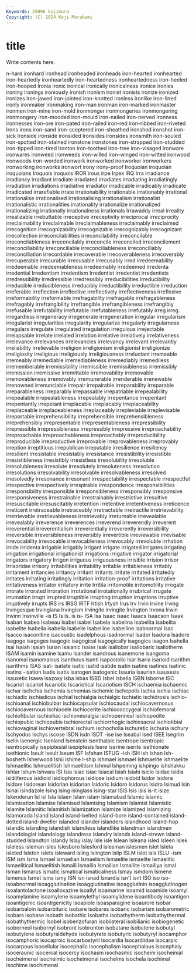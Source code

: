```yaml
---
Keywords: 29896 kojimura
Copyright: (C) 2024 Koji Murakami
---
```


# title

Write contents here.



n-hard
ironhard ironhead ironheaded ironheads iron-hearted ironhearted iron-heartedly ironheartedly iron-heartedness ironheartedness
iron-heeled iron-hooped Ironia ironic ironical ironically ironicalness ironice ironies ironing
ironings ironiously ironish ironism ironist ironists ironize ironized ironizes iron-jawed
iron-jointed iron-knotted ironless ironlike iron-lined ironly ironmaker ironmaking iron-man ironman
iron-marked ironmaster ironmen iron-mine iron-mold ironmonger ironmongeries ironmongering ironmongery iron-mooded
iron-mould iron-nailed iron-nerved ironness ironnesses iron-ore iron-pated iron-railed iron-red iron-ribbed
iron-riveted Irons irons iron-sand iron-sceptered iron-sheathed ironshod ironshot iron-sick Ironside
ironside ironsided Ironsides ironsides ironsmith iron-souled iron-spotted iron-stained ironstone ironstones
iron-strapped iron-studded iron-tipped iron-tired Ironton iron-toothed iron-tree iron-visaged ironware ironwares
ironweed ironweeds iron-willed iron-winged iron-witted ironwood ironwoods iron-worded ironwork ironworked
ironworker ironworkers ironworking ironworks ironwort irony irony-proof Iroquoian iroquoian iroquoians
Iroquois iroquois IROR irous irpe Irpex IRQ Irra irradiance irradiancy
irradiant irradiate irradiated irradiates irradiating irradiatingly irradiation irradiations irradiative irradiator
irradicable irradicably irradicate irradicated irrarefiable irrate irrationability irrationable irrationably irrational
irrationalise irrationalised irrationalising irrationalism irrationalist irrationalistic irrationalities irrationality irrationalize irrationalized
irrationalizing irrationally irrationalness irrationals Irrawaddy irreal irreality irrealizable irrebuttable irreceptive
irreceptivity irreciprocal irreciprocity irreclaimability irreclaimable irreclaimableness irreclaimably irreclaimed irrecognition irrecognizability
irrecognizable irrecognizably irrecognizant irrecollection irreconcilabilities irreconcilability irreconcilable irreconcilableness irreconcilably irreconcile
irreconciled irreconcilement irreconciliability irreconciliable irreconciliableness irreconciliably irreconciliation irrecordable irrecoverable irrecoverableness
irrecoverably irrecuperable irrecurable irrecusable irrecusably irred irredeemability irredeemable irredeemableness irredeemably
irredeemed irredenta irredential Irredentism irredentism Irredentist irredentist irredentists irredressibility irredressible
irredressibly irreducibilities irreducibility irreducible irreducibleness irreducibly irreductibility irreductible irreduction irreferable
irreflection irreflective irreflectively irreflectiveness irreflexive irreformability irreformable irrefragability irrefragable irrefragableness
irrefragably irrefrangibility irrefrangible irrefrangibleness irrefrangibly irrefusable irrefutability irrefutable irrefutableness irrefutably
irreg irreg. irregardless irregeneracy irregenerate irregeneration irregular irregularism irregularist irregularities
irregularity irregularize irregularly irregularness irregulars irregulate irregulated irregulation irregulous irrejectable
irrelapsable irrelate irrelated irrelation irrelative irrelatively irrelativeness irrelevance irrelevances irrelevancies
irrelevancy irrelevant irrelevantly irreliability irrelievable irreligion irreligionism irreligionist irreligionize irreligiosity
irreligious irreligiously irreligiousness irreluctant irremeable irremeably irremediable irremediableness irremediably irremediless
irrememberable irremissibility irremissible irremissibleness irremissibly irremission irremissive irremittable irremovability irremovable
irremovableness irremovably irremunerable irrenderable irrenewable irrenowned irrenunciable irrepair irrepairable irreparability
irreparable irreparableness irreparably irrepassable irrepatriable irrepealability irrepealable irrepealableness irrepealably irrepentance
irrepentant irrepentantly irrepetant irreplacable irreplacably irreplaceability irreplaceable irreplaceableness irreplaceably irrepleviable
irreplevisable irreportable irreprehensibility irreprehensible irreprehensibleness irreprehensibly irrepresentable irrepresentableness irrepressibility irrepressible
irrepressibleness irrepressibly irrepressive irreproachability irreproachable irreproachableness irreproachably irreproducibility irreproducible irreproductive
irreprovable irreprovableness irreprovably irreption irreptitious irrepublican irreputable irresilience irresiliency irresilient
irresistable irresistably irresistance irresistibility irresistible irresistibleness irresistibly irresistless irresolubility irresoluble
irresolubleness irresolute irresolutely irresoluteness irresolution irresolutions irresolvability irresolvable irresolvableness irresolved
irresolvedly irresonance irresonant irrespectability irrespectable irrespectful irrespective irrespectively irrespirable irrespondence
irresponsibilities irresponsibility irresponsible irresponsibleness irresponsibly irresponsive irresponsiveness irrestrainable irrestrainably irrestrictive
irresultive irresuscitable irresuscitably irretention irretentive irretentiveness irreticence irreticent irretraceable irretraceably
irretractable irretractile irretrievability irretrievable irretrievableness irretrievably irreturnable irrevealable irrevealably irreverence
irreverences irreverend irreverendly irreverent irreverential irreverentialism irreverentially irreverently irreversibility irreversible
irreversibleness irreversibly irrevertible irreviewable irrevisable irrevocability irrevocable irrevocableness irrevocably irrevoluble
irrhation irride irridenta irrigable irrigably irrigant irrigate irrigated irrigates irrigating
irrigation irrigational irrigationist irrigations irrigative irrigator irrigatorial irrigators irrigatory Irrigon
irriguous irriguousness irrisible irrision irrisor Irrisoridae irrisory irritabilities irritability irritable
irritableness irritably irritament irritancies irritancy irritant irritants irritate irritated irritatedly
irritates irritating irritatingly irritation irritation-proof irritations irritative irritativeness irritator irritatory
irrite Irritila irritomotile irritomotility irrogate irrorate irrorated irroration irrotational irrotationally
irrubrical irrugate irrumation irrupt irrupted irruptible irrupting irruption irruptions irruptive
irruptively irrupts IRS irs IRSG IRTF Irtish Irtysh Irus Irv
Irvin Irvine Irving Irvingesque Irvingiana Irvingism Irvingite irvingite Irvington Irvona
Irwin Irwinn Irwinville -is IS Is Is. is is- ISA
Isa Isaac isaac Isaacs Isaacson Isaak Isaban Isabea Isabeau Isabel
isabel Isabela isabelina Isabelita isabelita isabelite Isabella isabella Isabelle Isabelline
isabelline isabnormal Isac Isacco isaconitine isacoustic isadelphous isadnormal Isador Isadora
Isadore isagoge isagoges isagogic isagogical isagogically isagogics isagon Isahella Isai
Isaiah isaiah Isaian Isaianic Isaias Isak isallobar isallobaric isallotherm ISAM
isamin isamine Isamu Isander isandrous isanemone isangoma isanomal isanomalous isanthous
Isanti isapostolic Isar Isaria isarioid isarithm isarithms ISAS isat- isatate
isatic isatid isatide isatin isatine isatines isatinic isatins -isation Isatis
isatis isatogen isatogenic Isauria Isaurian isauxesis isauxetic Isawa isazoxy isba
isbas ISBD Isbel Isbella ISBN Isborne ISC Iscariot iscariot Iscariotic
Iscariotical Iscariotism ISCH ischaemia ischaemic ischar ischchia ischemia ischemias ischemic
Ischepolis Ischia ischia ischiac ischiadic ischiadicus ischial ischialgia ischialgic ischiatic
ischidrosis ischio- ischioanal ischiobulbar ischiocapsular ischiocaudal ischiocavernosus ischiocavernous ischiocele ischiocerite
ischiococcygeal ischiofemoral ischiofibular ischioiliac ischioneuralgia ischioperineal ischiopodite ischiopubic ischiopubis ischiorectal
ischiorrhogic ischiosacral ischiotibial ischiovaginal ischiovertebral ischium ischocholia ischuretic ischuria ischury
Ischyodus Ischys iscose ISDN isdn ISDT -ise ise Iseabal ised
ISEE Isegrim Iselin isenergic Isenland Isenstein isenthalpic isentrope isentropic isentropically
isepiptesial isepiptesis Isere iserine iserite isethionate isethionic Iseult iseult Iseum
ISF Isfahan ISFUG -ish ISH ish Ishan Ish-bosheth Isherwood Ishii
ishime I-ship Ishmael ishmael Ishmaelite ishmaelite Ishmaelitic Ishmaelitish Ishmaelitism Ishmul
Ishpeming ishpingo ishshakku Ishtar Ishum Ishvara ISI Isia Isiac isiac
Isiacal Isiah Isiahi isicle Isidae isidia isidiiferous isidioid isidiophorous isidiose
isidium isidoid Isidor Isidora Isidore Isidorean Isidorian isidorian Isidoric Isidoro
Isidorus Isidro Isimud Isin Isinai isindazole Ising ising isinglass ising-star
ISIS Isis isis is-it isize Iskenderun Isl isl Isla Islaen
Islam islam Islamabad Islamic islamic Islamisation Islamise Islamised Islamising Islamism
Islamist Islamistic Islamite Islamitic Islamitish Islamization Islamize Islamized Islamizing Islamorada
Island island island-belted island-born island-contained island-dotted island-dweller islanded islander islanders
islandhood island-hop islandic islanding islandish islandless islandlike islandman islandmen islandologist
islandology islandress islandry islands island-strewn island-studded Islandton islandy Islay islay
Isle isle Islean Isleana isled Isleen Islek isleless isleman isles
Islesboro Islesford islesman islesmen islet Isleta isleted Isleton islets isleward
isling Islington Islip ISLM islot isls ISLU -ism ISM ism
Isma Ismael ismaelian Ismaelism Ismaelite ismaelite Ismaelitic Ismaelitical Ismaelitish Ismaili
Ismailia Ismailian Ismailite Ismailiya ismal Isman Ismarus ismatic ismatical ismaticalness
Ismay ismdom Ismene Ismenus Ismet isms ismy ISN isn isnad
Isnardia isn't isnt ISO iso iso- isoabnormal isoagglutination isoagglutinative isoagglutinin
isoagglutinogen isoalantolactone isoalloxazine isoallyl isoamarine isoamid isoamide isoamyl isoamylamine isoamylene
isoamylethyl isoamylidene isoantibody isoantigen isoantigenic isoantigenicity isoapiole isoasparagine isoaurore isobar
isobarbaloin isobarbituric isobare isobares isobaric isobarism isobarometric isobars isobase isobath
isobathic isobaths isobathytherm isobathythermal isobathythermic Isobel isobenzofuran isobilateral isobilianic isobiogenetic
isoborneol isobornyl isobront isobronton isobutane isobutene isobutyl isobutylene isobutyraldehyde isobutyrate
isobutyric isobutyryl isocamphor isocamphoric isocaproic isocarbostyril Isocardia Isocardiidae isocarpic isocarpous
isocellular isocephalic isocephalism isocephalous isocephaly isoceraunic isocercal isocercy isochasm isochasmic
isocheim isocheimal isocheimenal isocheimic isocheimonal isocheims isochela isochimal isochime isochimenal
